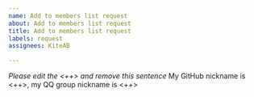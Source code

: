 ```yaml
---
name: Add to members list request
about: Add to members list request
title: Add to members list request
labels: request
assignees: KiteAB

---
```


*Please edit the <++> and remove this sentence*
My GitHub nickname is <++>, my QQ group nickname is <++>
